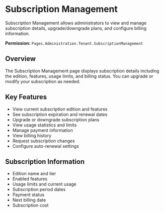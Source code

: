 # Subscription Management

Subscription Management allows administrators to view and manage subscription details, upgrade/downgrade plans, and configure billing information.

**Permission:** `Pages.Administration.Tenant.SubscriptionManagement`

## Overview

The Subscription Management page displays subscription details including the edition, features, usage limits, and billing status. You can upgrade or modify your subscription as needed.

## Key Features

* View current subscription edition and features
* See subscription expiration and renewal dates
* Upgrade or downgrade subscription plans
* View usage statistics and limits
* Manage payment information
* View billing history
* Request subscription changes
* Configure auto-renewal settings

## Subscription Information

* Edition name and tier
* Enabled features
* Usage limits and current usage
* Subscription period dates
* Payment status
* Next billing date
* Subscription cost

